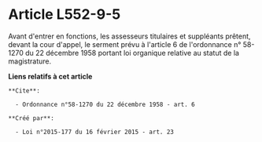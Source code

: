 # Article L552-9-5

Avant d'entrer en fonctions, les assesseurs titulaires et suppléants prêtent, devant la cour d'appel, le serment prévu à
l'article 6 de l'ordonnance n° 58-1270 du 22 décembre 1958 portant loi organique relative au statut de la magistrature.

**Liens relatifs à cet article**

	**Cite**:

	  - Ordonnance n°58-1270 du 22 décembre 1958 - art. 6

	**Créé par**:

	  - Loi n°2015-177 du 16 février 2015 - art. 23
